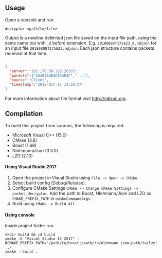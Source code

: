 ﻿## Usage
Open a console and run:​

    decryptor <path/to/file>

Output is a newline delimited json file saved on the input file path, using the same name but with `_d` before extension. E.g. `20180808T175623_d.ndjson` for an input file `20180808T175623.ndjson`.
Each json structure contains packets received at that time.
```json

{
  "server":"192.170.58.126:26505",
  "packets":["48494A4B4C4D4E4F","..."],
  "source":"Client",
  "timestamp":"2018-Oct-15 14:50:37"
}

```

For more information about file format visit http://ndjson.org.

## Compilation
To build this project from sources, the following is required:
- Microsoft Visual C++ (15.0)
- CMake (3.8)
- Boost (1.68)
- Nlohmann/Json (3.3.0)
- LZO (2.10)

#### Using Visual Studio 2017
1. Open the project in Visual Studio using `File -> Open -> CMake`.
2. Select build config (Debug/Release).
3. Configure CMake Settings `CMake -> Change CMake Settings -> packet_decryptor`. Add the path to Boost, Nlohmann/Json and LZO as `CMAKE_PREFIX_PATH` in `cmakeCommandArgs`.
4. Build using `CMake -> Build All`.

#### Using console
Inside project folder run:

    mkdir build && cd build
    cmake -G "Visual Studio 15 2017" -DCMAKE_PREFIX_PATH="/path/to/boost;/path/to/nlohmann_json;path/to/lzo" ../
    cmake --build .